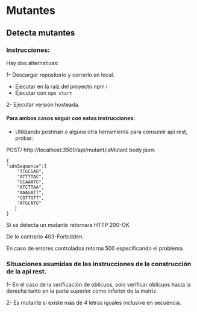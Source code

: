 # Mutantes
## Detecta mutantes

### Instrucciones:
Hay dos alternativas:

1- Descargar repositorio y correrlo en local.
- Ejecutar en la raíz del proyecto npm i
- Ejecutar con ```npm start```

2- Ejecutar versión hosteada.

#### Para ambos casos seguir con estas instrucciones:

- Utilizando postman o alguna otra herramienta para consumir api rest, probar:

POST/ http://localhost:3500/api/mutant/isMutant
body json:
```
{
"adnSequence":[
    "TTGCGAG",
    "ATTTTAC",
    "GCAAATG",
    "ATCTTAA",
    "AAAGATT",
    "CGTTGTT",
    "ATGCATG"
   ]
}
```
Si se detecta un mutante retornara HTTP 200-OK

De lo contrario 403-Forbidden.

En caso de errores controlados retorna 500 especificando el problema.

### Situaciones asumidas de las instrucciones de la construcción de la api rest.

1- En el caso de la verificación de oblicuos, solo verificar oblicuos hacia la derecha tanto en la parte superior como inferior de la matriz.

2- Es mutante si existe más de 4 letras iguales inclusive en secuencia.
